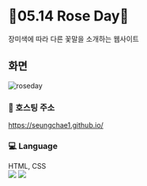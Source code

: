 # 🥀05.14 Rose Day🥀
장미색에 따라 다른 꽃말을 소개하는 웹사이트

## 화면
 ![roseday](https://user-images.githubusercontent.com/80873640/161426235-3c220d36-d709-4d39-bfb4-29a76fdfa312.PNG)

### 🔗 호스팅 주소
https://seungchae1.github.io/

### 💻 Language
HTML, CSS <br>
<img src="https://img.shields.io/badge/HTML5-E34F26?style=flat-square&logo=HTML5&logoColor=white"/>
<img src="https://img.shields.io/badge/CSS3-1572B6?style=flat-square&logo=CSS3&logoColor=white"/>

